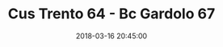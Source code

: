 ---
title: Cus Trento 64 - Bc Gardolo 67
date: 2018-03-16 20:45:00
squadra-a: Bc Gardolo
punteggio-a: 67
squadra-b: Cus Trento
punteggio-b: 64
partite/squadra: serie-d-17-18
luogo: PALESTRA SANBAPOLIS
categoria: serie d
---
